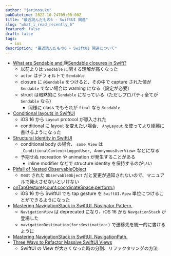 ```yaml
---
author: "jarinosuke"
pubDatetime: 2022-10-24T09:00:00Z
title: "最近読んだもの6 - SwiftUI 関連"
slug: "what_i_read_recently_6"
featured: false
draft: false
tags:
  - ios
description: "最近読んだもの6 - SwiftUI 関連について"
---
```

- [What are Sendable and @Sendable closures in Swift?](https://www.donnywals.com/what-are-sendable-and-sendable-closures-in-swift/)
    - 以前よりは `Sendable` に関する理解が高くなった
    - `actor` はデフォルトで `Sendable`
    - closure に `@Sendable` をつけると、その中で capture された値が `Sendable` でない場合は warning になる（設定が必要）
    - struct は暗黙的に `Sendable` になっている（ただしプロパティ全てが `Sendable` なら）
        - 同様に class でもそれが `final` なら `Sendable`
- [Conditional layouts in SwiftUI](https://swiftwithmajid.com/2022/08/16/conditional-layouts-in-swiftui/)
	- iOS 16 から `Layout` protocol が導入された
	- conditional に layout を変えたい場合、 `AnyLayout` を使ってより綺麗に書けるようになった
- [Structural identity in SwiftUI](https://swiftwithmajid.com/2021/12/09/structural-identity-in-swiftui/)
	- conditional body の場合、 `some View` は `_ConditionalContent<LoggedUser, AnonymousUserView>` などになる
	- 予期せぬ recreation や animation が発生することがある
		- inline modifier などで structure identity を保持するのがいい
- [Pitfall of Nested ObservableObject](https://samwize.com/2022/09/30/pitfall-of-nested-observableobject/)
	- nest された `ObservableObject` だと変更が通知されないので、マニュアルで発火させないといけない
- [onTapGesture(count:coordinateSpace:perform:)](https://developer.apple.com/documentation/swiftui/view/ontapgesture(count:coordinatespace:perform:))
	- iOS 16 から SwiftUI でも tap gesture を `SwiftUI.View` 単位につけることができるようになった
- [Mastering NavigationStack in SwiftUI. Navigator Pattern.](https://swiftwithmajid.com/2022/06/15/mastering-navigationstack-in-swiftui-navigator-pattern/)
	- `NavigationView` は deprecated になり、iOS 16 から `NavgationStack` が登場した
	- `navigationDestination(for:destination:)` で遷移先を統一的に書けるように
- [Mastering NavigationStack in SwiftUI. NavigationPath.](https://swiftwithmajid.com/2022/10/05/mastering-navigationstack-in-swiftui-navigationpath)
- [Three Ways to Refactor Massive SwiftUI Views](https://holyswift.app/three-ways-to-refactor-massive-swiftui-views/)
	- SwiftUI の View が大きくなった時の分割、リファクタリングの方法